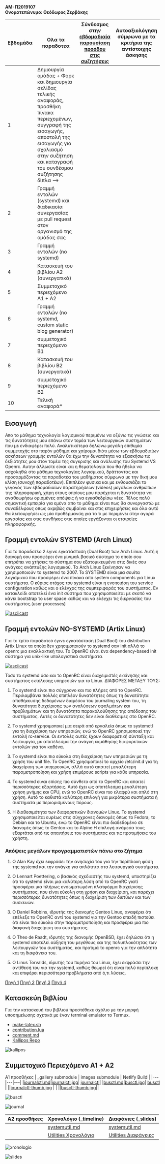 <h4>ΑΜ: Π2019107
<br>Ονοματεπώνυμο: Θεόδωρος Ζερβάκης

| Εβδομάδα |  Ολα τα παραδοτεα | Σύνδεσμος στην [εβδομαδιαία παρουσίαση προόδου στις συζητήσεις](https://github.com/courses-ionio/help/discussions/categories/show-and-tell) | Αυτοαξιολόγηση σύμφωνα με τα κριτήρια της αντίστοιχης άσκησης |
| --- | --- | --- | --- |
| 1 | Δημιουργία ομάδας + Φορκ και δημιουργία σελίδας τελικής αναφοράς, προσθήκη πίνακα περιεχομένων, συγγραφή της εισαγωγής, αποστολή της εισαγωγής για σχολιασμό στην συζήτηση και καταγραφή του συνδέσμου συζήτησης δίπλα --> |
| 2 | Γραμμή εντολών (systemd) και διαδικασία συνεργασίας με pull request στον οργανισμό της ομάδας σας | | |
| 3 | Γραμμή εντολών (no systemd) | | |
| 4 | Κατασκευή του βιβλίου Α2 (συνεργατικά)| | |
| 5 | Συμμετοχικό περιεχόμενο A1 + A2 | | |
| 6 | Γραμμή εντολών (no systemd, custom static blog generator) | | |
| 7 | συμμετοχικό περιεχόμενο B1 | | |
| 8 | Κατασκευή του βιβλίου Β2 (συνεργατικά) | | |
| 9 | συμμετοχικό περιεχόμενο B2 | | |
| 10 | Τελική αναφορά* | | |
  
  
## Εισαγωγή
Απο το μάθημα τεχνολογία λογισμικού περιμένω να οξύνω τις γνώσεις και τις δυνατότητες μου επάνω στον τομέα των λειτουργικών συστημάτων που με ενδιαφέρει πολύ. Αναλυτικότερα δηλώνω μεγάλη επιθυμία συμμετοχής στο παρόν μάθημα και χαίρομαι διότι μέσω των εβδομαδιαίων ασκήσεων γραμμής εντολών θα έχω την δυνατότητα να εξασκήσω τις δεξιότητες μου στον τομέα της συγκρισης και ανάλυσης του Systemd VS Openrc. Αυτην άλλωστε είναι και η θεματολογία που θα ήθελα να ασχοληθώ στο μάθημα τεχνολογίας λογισμικού, δράττοντας και προσαρμόζοντας τα παραδοτέα του μαθήματος σύμφωνα με την δική μου κλίση (συνοχή παραδοτέων).  Επιπλέον φυσικα και με ενθουσιάζει το γεγονός των εβδομαδιαίων παρατηρήσεων (videos) μεγάλων ανθρώπων της πληροφορική, χάρη στους οποίους μου παρέχεται η δυνατότητα να αναθεωρήσω ορισμένες απόψεις ή να εγκαθεδρίσω νέες. Τέλος πολύ σημαντική εμπειρία για εμένα απο το μάθημα είναι πως θα συνεργαστώ με συναδέλφους οπως ακριβώς συμβαίνει και στις επιχειρήσεις και όλο αυτό θα λειτουργήσει ως μία προθέρμανση για το τι με περιμένει στην αγορά εργασίας και στις συνθήκες στις οποίες εργάζονται οι εταιρείες πληροφορικής.

## Γραμμή εντολών SYSTEMD (Arch Linux)
Για το παραδοτέο 2 έγινε εγκατάσταση (Dual Boot) των Arch Linux. Αυτή η διανομή σου προσφέρει ένα μίνιμαλ βασικό σύστημα το οποίο σου επιτρέπει να χτήσεις το σύστημα σου εξατομικευμένα στις δικές σου ανάγκες ανάπτυξης λογισμικού. Τα Arch Linux ξεκίνησαν να χρησιμοποιούν το systemd το 2007. Το SYSTEMD είναι μια σουίτα λογισμικού που προσφέρει ένα πίνακα από system components για Linux συστήματα. Ο κύριος στόχος του systemd είναι η ενοποιήση του service configuration καθώς και ο ελέγχος της συμπεριφοράς του συστήματος. Εν κατακλείδι αποτελεί ένα init σύστημα που χρησιμοποιείται με σκοπό να κάνει bootstrap το user space καθώς και να ελέγχει τις διεργασίες του συστήματος.(user processes)

[![asciicast](https://asciinema.org/a/UtwxhHeEWRHTBv5KKtDEL1Sh4.svg)](https://asciinema.org/a/UtwxhHeEWRHTBv5KKtDEL1Sh4)
  
## Γραμμή εντολών NO-SYSTEMD (Artix Linux)
Για το τρίτο παραδοτεό έγινε εγκατάσταση (Dual Boot) του distribution Artix Linux τα οποία δεν χρησιμοποιούν το systemd σαν init αλλά το openrc μια εναλλακτική του. Το OpenRC είναι ένα dependency-based init σύστημα για unix-like υπολογιστικά συστήματα. 

[![asciicast](https://asciinema.org/a/OrQ0A4GftJ5RIvHzFGYhICaLX.svg)](https://asciinema.org/a/OrQ0A4GftJ5RIvHzFGYhICaLX)

Τόσο το systemd όσο και το OpenRC είναι διαχειριστές εκκίνησης και συστήματος εκτέλεσης υπηρεσιών για το Linux.
ΔΙΑΦΟΡΕΣ ΜΕΤΑΞΥ ΤΟΥΣ:

1) Tο systemd είναι πιο σύγχρονο και πιο πλήρες από το OpenRC. Περιλαμβάνει πολλές επιπλέον δυνατότητες όπως τη δυνατότητα αποθήκευσης δεδομένων διαμέσου του journaling system του, τη δυνατότητα διαχείρισης των αναλύσεων σφαλμάτων και προβλημάτων και τη δυνατότητα παρακολούθησης της απόδοσης του συστήματος. Αυτές οι δυνατότητες δεν είναι διαθέσιμες στο OpenRC.


2) Tο systemd χρησιμοποιεί μια σειρά από εργαλεία όπως το systemctl για τη διαχείριση των υπηρεσιών, ενώ το OpenRC χρησιμοποιεί την εντολή rc-service. Οι εντολές αυτές έχουν διαφορετική σύνταξη και λειτουργία, με αποτέλεσμα την ανάγκη εκμάθησης διαφορετικών εντολών για τον καθένα.

3) Tο systemd είναι πιο εύκολο στη διαχείριση των υπηρεσιών με τη χρήση του unit file. Το OpenRC χρησιμοποιεί το αρχείο /etc/init.d για τη διαχείριση των υπηερεσιών, αλλά αυτό απαιτεί μεγαλύτερη παραμετροποίηση και χρήση επιμέρους scripts για κάθε υπηρεσία.

4) Το systemd είναι επίσης πιο σύνθετο από το OpenRC και απαιτεί περισσότερες εξαρτήσεις. Αυτό έχει ως αποτέλεσμα μεγαλύτερη χρήση μνήμης και CPU, ενώ το OpenRC είναι πιο ελαφρύ και απλό στη χρήση. Αυτό το καθιστά καλύτερη επιλογή για μικρότερα συστήματα ή συστήματα με περιορισμένους πόρους.

5) H διαθεσιμότητα των διαφορετικών διανομών Linux. Το systemd χρησιμοποιείται ευρέως στις σύγχρονες διανομές όπως το Fedora, το Debian και το Ubuntu, ενώ το OpenRC είναι πιο διαδεδομένο σε διανομές όπως το Gentoo και το Alpine.Η επιλογή ανάμεσα τους εξαρτάται από τις απαιτήσεις του συστήματος και τις προτιμήσεις του χρήστη.

### Απόψεις μεγάλων προγραμματιστών πάνω στο ζήτημα

1) Ο Alan Kay έχει εκφράσει την ανησυχία του για την περίπλοκη φύση της systemd και την ανάγκη για απλότητα στα λειτουργικά συστήματα.

2) Ο Lennart Poettering, ο βασικός σχεδιαστής του systemd, υποστηρίζει ότι το systemd είναι μια καλύτερη λύση από το OpenRC γιατί προσφέρει μια πλήρως ενσωματωμένη πλατφόρμα διαχείρισης συστήματος, που είναι εύκολη στη χρήση και διαχείριση, και παρέχει περισσότερες δυνατότητες όπως η διαχείριση των δικτύων και των συσκευών.

3) Ο Daniel Robbins, ιδρυτής της διανομής Gentoo Linux, αναφέρει ότι επέλεξε το OpenRC αντί του systemd για την Gentoo επειδή πιστεύει ότι είναι πιο εύκολο στην παραμετροποίηση και προσφέρει μια πιο διαφανή διαχείριση του συστήματος.

4) Ο Theo de Raadt, ιδρυτής της διανομής OpenBSD, έχει δηλώσει ότι η systemd αποτελεί αύξηση του μεγέθους και της πολυπλοκότητας των λειτουργιών του συστήματος, και προτιμά το openrc για την απλότητα και τη διαφάνεια του.

5) Ο Linus Torvalds, ιδρυτής του πυρήνα του Linux, έχει εκφράσει την αντίθεσή του για την systemd, καθώς θεωρεί ότι είναι πολύ περίπλοκη και επιφέρει περισσότερα προβλήματα από ό,τι λύσεις.

[Πηγή 1](https://linuxleo.com/Docs/LinuxLeo-4.96.pdf)
[Πηγή 2](https://lwn.net/Articles/676831/)
[Πηγή 3](https://iwf1.com/systemd-vs-openrc-which-init-system-is-the-best-for-you-comparison)
[Πηγή 4](https://docs.fedoraproject.org/en-US/quick-docs/understanding-and-administering-systemd/)

## Κατασκεύη Βιβλίου 
Για την κατασκευή του βιβλιού προστέθηκε σχόλιο με την μορφή υποσημείωσης σχετικά με έναν terminal emulator το Termux.

- [make-latex.sh](https://github.com/TheodoreZ-107/kallipos/blob/master/make-latex.sh)
- [contribution.lua](https://github.com/TheodoreZ-107/kallipos/blob/master/contribution.lua)
- [comment.md](https://github.com/TheodoreZ-107/kallipos/blob/master/comment/comment.md)
- [Kallipos Repo](https://github.com/TheodoreZ-107)

![kallipos](https://user-images.githubusercontent.com/72518532/226141696-593aef8b-55a4-4706-a8f6-d292c6e12a93.png)


## Συμμετοχικό Περιεχόμενο Α1 + Α2
Α1 προσθήκες
| _gallery submodule | images submodule   |  Netlify Build |
|---|---|---|
|[journalctl.md](https://github.com/TheodoreZ-107/_gallery/blob/89fa9899ec23eea81e6276352fab50bcbeeadb37/journalctl.md)|[journalctl.jpg](https://github.com/TheodoreZ-107/images/blob/d38d82113140dbea13f5aa5a54cabcbd3aebfd40/journalctl.jpg)| [journalctl](https://ephemeral-swan-dddfce.netlify.app/gallery/journalctl/)|
|[busctl.md](https://github.com/TheodoreZ-107/_gallery/blob/89fa9899ec23eea81e6276352fab50bcbeeadb37/busctl.md)|[busctl.jpg](https://github.com/TheodoreZ-107/images/blob/d38d82113140dbea13f5aa5a54cabcbd3aebfd40/busctl.jpg)| [busctl](https://ephemeral-swan-dddfce.netlify.app/gallery/busctl/) |
||[journalctl-thumb.jpg](https://github.com/TheodoreZ-107/images/blob/d38d82113140dbea13f5aa5a54cabcbd3aebfd40/journalctl-thumb.jpg) | |
||[busctl-thumb.jpg](https://github.com/TheodoreZ-107/images/blob/d38d82113140dbea13f5aa5a54cabcbd3aebfd40/busctl-thumb.jpg)||

   ![busctl](https://user-images.githubusercontent.com/72518532/226130163-2734a2db-ec32-4ce5-bca1-c2e8c5343640.png)

  ![journal](https://user-images.githubusercontent.com/72518532/226130172-05106aef-6bc2-43a5-9125-02cac6da0fb7.png)

Α2 προσθήκες | Χρονολόγιο (_timeline) | Διαφάνιες (_slides) |
|---|---|---|
||[systemutil.md](https://github.com/TheodoreZ-107/site/blob/master/_timeline/systemutil.md)| [systemutil.md](https://github.com/TheodoreZ-107/site/blob/master/_slides/systemutil.md) |
||[Utilities Χρονολόγιο](https://ephemeral-swan-dddfce.netlify.app//timeline/systemutil/) | [Utilities Διαφάνειες](https://ephemeral-swan-dddfce.netlify.app//slides/systemutil/) |
 
  ![xronologio](https://user-images.githubusercontent.com/72518532/226130376-1fc86e0d-ab15-4e71-a1ec-66c1d45a645d.png)

  ![slides](https://user-images.githubusercontent.com/72518532/226130384-d4978c2a-12e4-4395-83b9-2b0cb0562c50.png)

  
